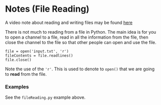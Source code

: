 # Notes (File Reading)
A video note about reading and writing files may be found [here](https://drive.google.com/file/d/1rHzZu3b6jEU52-XCMtwDUjDpIGAFjIZk/view)

There is not much to reading from a file in Python.  The main idea is for you to open a channel to a file, read in all the information from the file, then close the channel to the file so that other people can open and use the file.

```python3
file = open('input.txt', 'r')
fileContents = file.readlines()
file.close()
```

Note the use of the ```'r'```.  This is used to denote to ```open()``` that we are going to **read** from the file.

### Examples
See the ```fileReading.py``` example above.
